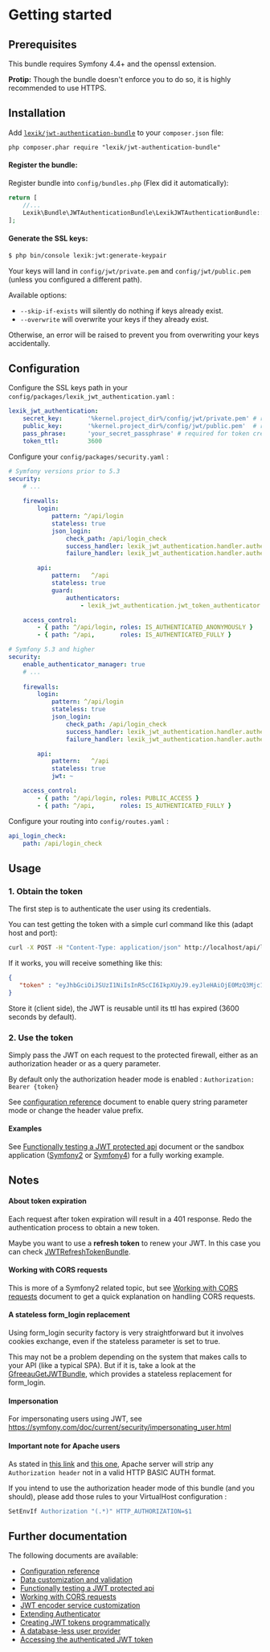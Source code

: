 Getting started
===============

Prerequisites
-------------

This bundle requires Symfony 4.4+ and the openssl extension.

**Protip:** Though the bundle doesn't enforce you to do so, it is highly recommended to use HTTPS. 

Installation
------------

Add [`lexik/jwt-authentication-bundle`](https://packagist.org/packages/lexik/jwt-authentication-bundle)
to your `composer.json` file:

    php composer.phar require "lexik/jwt-authentication-bundle"

#### Register the bundle: 
 
Register bundle into `config/bundles.php` (Flex did it automatically):  
```php 
return [
    //...
    Lexik\Bundle\JWTAuthenticationBundle\LexikJWTAuthenticationBundle::class => ['all' => true],
];
```

#### Generate the SSL keys:

``` bash
$ php bin/console lexik:jwt:generate-keypair
```

Your keys will land in `config/jwt/private.pem` and `config/jwt/public.pem` (unless you configured a different path).

Available options: 
- `--skip-if-exists` will silently do nothing if keys already exist.
- `--overwrite` will overwrite your keys if they already exist.

Otherwise, an error will be raised to prevent you from overwriting your keys accidentally.

Configuration
-------------

Configure the SSL keys path in your `config/packages/lexik_jwt_authentication.yaml` :

``` yaml
lexik_jwt_authentication:
    secret_key:       '%kernel.project_dir%/config/jwt/private.pem' # required for token creation
    public_key:       '%kernel.project_dir%/config/jwt/public.pem'  # required for token verification
    pass_phrase:      'your_secret_passphrase' # required for token creation, usage of an environment variable is recommended
    token_ttl:        3600
```

Configure your `config/packages/security.yaml` :

``` yaml
# Symfony versions prior to 5.3
security:
    # ...
    
    firewalls:
        login:
            pattern: ^/api/login
            stateless: true
            json_login:
                check_path: /api/login_check
                success_handler: lexik_jwt_authentication.handler.authentication_success
                failure_handler: lexik_jwt_authentication.handler.authentication_failure

        api:
            pattern:   ^/api
            stateless: true
            guard:
                authenticators:
                    - lexik_jwt_authentication.jwt_token_authenticator

    access_control:
        - { path: ^/api/login, roles: IS_AUTHENTICATED_ANONYMOUSLY }
        - { path: ^/api,       roles: IS_AUTHENTICATED_FULLY }
```

``` yaml
# Symfony 5.3 and higher
security:
    enable_authenticator_manager: true
    # ...
    
    firewalls:
        login:
            pattern: ^/api/login
            stateless: true
            json_login:
                check_path: /api/login_check
                success_handler: lexik_jwt_authentication.handler.authentication_success
                failure_handler: lexik_jwt_authentication.handler.authentication_failure

        api:
            pattern:   ^/api
            stateless: true
            jwt: ~

    access_control:
        - { path: ^/api/login, roles: PUBLIC_ACCESS }
        - { path: ^/api,       roles: IS_AUTHENTICATED_FULLY }
```

Configure your routing into `config/routes.yaml` :

``` yaml
api_login_check:
    path: /api/login_check
```

Usage
-----

### 1. Obtain the token

The first step is to authenticate the user using its credentials.

You can test getting the token with a simple curl command like this (adapt host and port):
```bash
curl -X POST -H "Content-Type: application/json" http://localhost/api/login_check -d '{"username":"johndoe","password":"test"}'
```

If it works, you will receive something like this:

```json
{
   "token" : "eyJhbGciOiJSUzI1NiIsInR5cCI6IkpXUyJ9.eyJleHAiOjE0MzQ3Mjc1MzYsInVzZXJuYW1lIjoia29ybGVvbiIsImlhdCI6IjE0MzQ2NDExMzYifQ.nh0L_wuJy6ZKIQWh6OrW5hdLkviTs1_bau2GqYdDCB0Yqy_RplkFghsuqMpsFls8zKEErdX5TYCOR7muX0aQvQxGQ4mpBkvMDhJ4-pE4ct2obeMTr_s4X8nC00rBYPofrOONUOR4utbzvbd4d2xT_tj4TdR_0tsr91Y7VskCRFnoXAnNT-qQb7ci7HIBTbutb9zVStOFejrb4aLbr7Fl4byeIEYgp2Gd7gY"
}
```

Store it (client side), the JWT is reusable until its ttl has expired (3600 seconds by default).

### 2. Use the token

Simply pass the JWT on each request to the protected firewall, either as an authorization header
or as a query parameter. 

By default only the authorization header mode is enabled : `Authorization: Bearer {token}`

See [configuration reference](1-configuration-reference.md) document to enable query string parameter mode or change the header value prefix.

#### Examples

See [Functionally testing a JWT protected api](3-functional-testing.md) document
or the sandbox application ([Symfony2](https://github.com/slashfan/LexikJWTAuthenticationBundleSandbox) or [Symfony4](https://github.com/chalasr/lexik-jwt-authentication-sandbox)) for a fully working example.

Notes
-----

#### About token expiration

Each request after token expiration will result in a 401 response.
Redo the authentication process to obtain a new token. 

Maybe you want to use a **refresh token** to renew your JWT. In this case you can check [JWTRefreshTokenBundle](https://github.com/gesdinet/JWTRefreshTokenBundle).

#### Working with CORS requests

This is more of a Symfony2 related topic, but see [Working with CORS requests](4-cors-requests.md) document
to get a quick explanation on handling CORS requests.

#### A stateless form_login replacement

Using form_login security factory is very straightforward but it involves cookies exchange, even if the stateless parameter is set to true.

This may not be a problem depending on the system that makes calls to your API (like a typical SPA). But if it is, take a look at the [GfreeauGetJWTBundle](https://github.com/gfreeau/GfreeauGetJWTBundle), which provides a stateless replacement for form_login.

#### Impersonation

For impersonating users using JWT, see https://symfony.com/doc/current/security/impersonating_user.html 

#### Important note for Apache users

As stated in [this link](http://stackoverflow.com/questions/11990388/request-headers-bag-is-missing-authorization-header-in-symfony-2) and [this one](http://stackoverflow.com/questions/19443718/symfony-2-3-getrequest-headers-not-showing-authorization-bearer-token/19445020), Apache server will strip any `Authorization header` not in a valid HTTP BASIC AUTH format. 

If you intend to use the authorization header mode of this bundle (and you should), please add those rules to your VirtualHost configuration :

```apache
SetEnvIf Authorization "(.*)" HTTP_AUTHORIZATION=$1
```

Further documentation
---------------------

The following documents are available:

- [Configuration reference](1-configuration-reference.md)
- [Data customization and validation](2-data-customization.md)
- [Functionally testing a JWT protected api](3-functional-testing.md)
- [Working with CORS requests](4-cors-requests.md)
- [JWT encoder service customization](5-encoder-service.md)
- [Extending Authenticator](6-extending-jwt-authenticator.md)
- [Creating JWT tokens programmatically](7-manual-token-creation.md)
- [A database-less user provider](8-jwt-user-provider.md)
- [Accessing the authenticated JWT token](9-access-authenticated-jwt-token.md)
